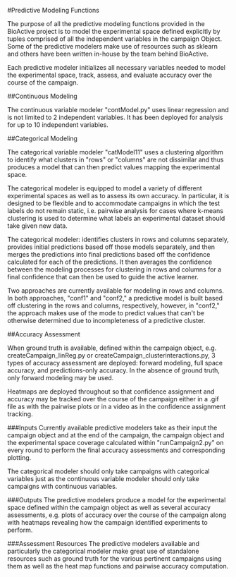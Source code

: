 #Predictive Modeling Functions

The purpose of all the predictive modeling functions provided in the BioActive project is to model the experimental 
space defined explicitly by tuples comprised of all the independent variables in the campaign Object. Some of the 
predictive modelers make use of resources such as sklearn and others have been written in-house by the team behind 
BioActive.

Each predictive modeler initializes all necessary variables needed to model the experimental space, track, assess, and 
evaluate accuracy over the course of the campaign.

##Continuous Modeling

The continuous variable modeler "contModel.py" uses linear regression and is not limited to 2 independent variables. It 
has been deployed for analysis for up to 10 independent variables.

##Categorical Modeling

The categorical variable modeler "catModel11" uses a clustering algorithm to identify what clusters in "rows" or
"columns" are not dissimilar and thus produces a model that can then predict values mapping the experimental space.

The categorical modeler is equipped to model a variety of different experimental spaces as well as to assess its own 
accuracy. In particular, it is designed to be flexible and to accommodate campaigns in which the test labels do not
remain static, i.e. pairwise analysis for cases where k-means clustering is used to determine what labels an 
experimental dataset should take given new data.

The categorical modeler: identifies clusters in rows and columns separately, provides initial predictions based off 
those models separately, and then merges the predictions into final predictions based off the confidence calculated 
for each of the predictions. It then averages the confidence between the modeling processes for clustering in rows and 
columns for a final confidence that can then be used to guide the active learner.

Two approaches are currently available for modeling in rows and columns. In both approaches, "conf1" and "conf2," a 
predictive model is built based off clustering in the rows and columns, respectively, however, in "conf2," the approach
makes use of the mode to predict values that can't be otherwise determined due to incompleteness of a predictive cluster.

##Accuracy Assessment

When ground truth is available, defined within the campaign object, e.g. createCampaign_linReg.py or
createCampaign_clusterinteractions.py, 3 types of accuracy assessment are deployed: forward modeling, full space 
accuracy, and predictions-only accuracy. In the absence of ground truth, only forward modeling may be used.

Heatmaps are deployed throughout so that confidence assignment and accuracy may be tracked over the course of the
campaign either in a .gif file as with the pairwise plots or in a video as in the confidence assignment tracking.

###Inputs
Currently available predictive modelers take as their input the campaign object and at the end of the campaign, the
campaign object and the experimental space coverage calculated within "runCampaign2.py" on every round to perform the 
final accuracy assessments and corresponding plotting.

The categorical modeler should only take campaigns with categorical variables just as the continuous variable modeler 
should only take campaigns with continuous variables.

###Outputs
The predictive modelers produce a model for the experimental space defined within the campaign object as well as several
accuracy assessments, e.g. plots of accuracy over the course of the campaign along with heatmaps revealing how the
campaign identified experiments to perform.

###Assessment Resources
The predictive modelers available and particularly the categorical modeler make great use of standalone resources such 
as ground truth for the various pertinent campaigns using them as well as the heat map functions and pairwise accuracy
computation.